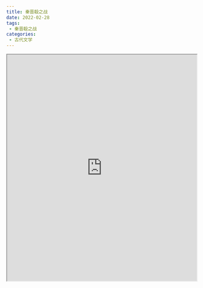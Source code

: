 ```yaml
---
title: 秦晋殽之战
date: 2022-02-28
tags:
 - 秦晋殽之战
categories:
 - 古代文学
---
```




<iframe src="http://localhost:8080/pdf/web/viewer.html?file=https://vkceyugu.cdn.bspapp.com/VKCEYUGU-e9075d72-0451-48df-afe1-d46932ae4554/6a73ad7b-54e8-413b-ae89-4fc490a21e32.pdf" width="100%" height="600px"></iframe>
